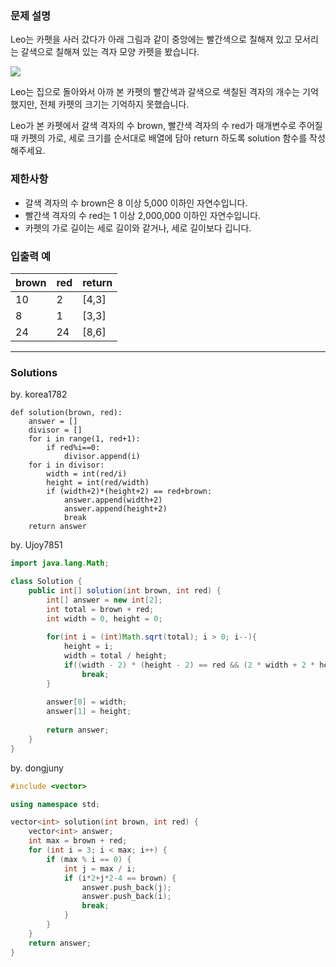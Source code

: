 ### 문제 설명

Leo는 카펫을 사러 갔다가 아래 그림과 같이 중앙에는 빨간색으로 칠해져 있고 모서리는 갈색으로 칠해져 있는 격자 모양 카펫을 봤습니다.

![](https://grepp-programmers.s3.amazonaws.com/files/ybm/7c94563a35/2ff27ac9-97d0-43a9-9cf8-a344b8e7912e.png)

Leo는 집으로 돌아와서 아까 본 카펫의 빨간색과 갈색으로 색칠된 격자의 개수는 기억했지만, 전체 카펫의 크기는 기억하지 못했습니다.

Leo가 본 카펫에서 갈색 격자의 수 brown, 빨간색 격자의 수 red가 매개변수로 주어질 때 카펫의 가로, 세로 크기를 순서대로 배열에 담아 return 하도록 solution 함수를 작성해주세요.


### 제한사항
* 갈색 격자의 수 brown은 8 이상 5,000 이하인 자연수입니다.
* 빨간색 격자의 수 red는 1 이상 2,000,000 이하인 자연수입니다.
* 카펫의 가로 길이는 세로 길이와 같거나, 세로 길이보다 깁니다.

### 입출력 예
|brown|red|return|
|--|--|--|
|10|2|[4,3]|
|8|1|[3,3]|
|24|24|[8,6]|

---
### Solutions

by. korea1782

```python3
def solution(brown, red):
    answer = []
    divisor = []
    for i in range(1, red+1):
        if red%i==0:
            divisor.append(i)
    for i in divisor:
        width = int(red/i)
        height = int(red/width)
        if (width+2)*(height+2) == red+brown:
            answer.append(width+2)
            answer.append(height+2)
            break
    return answer
```

by. Ujoy7851

```java
import java.lang.Math;

class Solution {
    public int[] solution(int brown, int red) {
        int[] answer = new int[2];
        int total = brown + red;
        int width = 0, height = 0;
        
        for(int i = (int)Math.sqrt(total); i > 0; i--){
            height = i;
            width = total / height;    
            if((width - 2) * (height - 2) == red && (2 * width + 2 * height - 4) == brown)
                break;
        }
        
        answer[0] = width;
        answer[1] = height;
        
        return answer;
    }
}
```
by. dongjuny
```c++
#include <vector>

using namespace std;

vector<int> solution(int brown, int red) {
	vector<int> answer;
	int max = brown + red;
	for (int i = 3; i < max; i++) {
		if (max % i == 0) {
			int j = max / i;
			if (i*2+j*2-4 == brown) {
				answer.push_back(j); 
				answer.push_back(i);
				break;
			}
		}
	}
    return answer;
}
```
